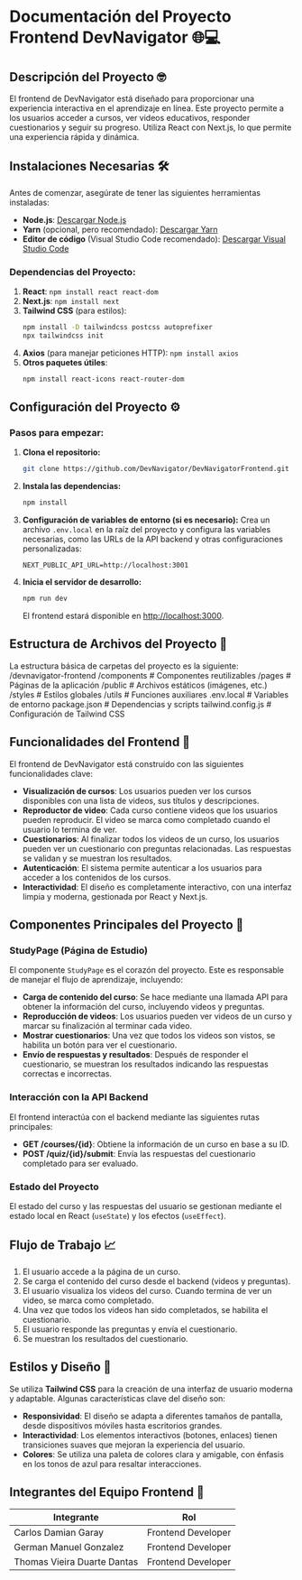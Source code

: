 # **Documentación del Proyecto Frontend DevNavigator 🌐💻**
## **Descripción del Proyecto 🤓**
El frontend de DevNavigator está diseñado para proporcionar una experiencia interactiva en el aprendizaje en línea. Este proyecto permite a los usuarios acceder a cursos, ver videos educativos, responder cuestionarios y seguir su progreso. Utiliza React con Next.js, lo que permite una experiencia rápida y dinámica.
## **Instalaciones Necesarias 🛠️**
Antes de comenzar, asegúrate de tener las siguientes herramientas instaladas:
- **Node.js**: [Descargar Node.js](https://nodejs.org/)
- **Yarn** (opcional, pero recomendado): [Descargar Yarn](https://classic.yarnpkg.com/en/docs/install/)
- **Editor de código** (Visual Studio Code recomendado): [Descargar Visual Studio Code](https://code.visualstudio.com/)
### **Dependencias del Proyecto:**
1. **React**: `npm install react react-dom`
2. **Next.js**: `npm install next`
3. **Tailwind CSS** (para estilos): 
    ```bash
    npm install -D tailwindcss postcss autoprefixer
    npx tailwindcss init
    ```
4. **Axios** (para manejar peticiones HTTP): `npm install axios`
5. **Otros paquetes útiles**:
    ```bash
    npm install react-icons react-router-dom
    ```
## **Configuración del Proyecto ⚙️**
### **Pasos para empezar:**
1. **Clona el repositorio:**
    ```bash
    git clone https://github.com/DevNavigator/DevNavigatorFrontend.git
    ```
2. **Instala las dependencias:**
    ```bash
    npm install
    ```
3. **Configuración de variables de entorno (si es necesario):**
    Crea un archivo `.env.local` en la raíz del proyecto y configura las variables necesarias, como las URLs de la API backend y otras configuraciones personalizadas:
    ```env
    NEXT_PUBLIC_API_URL=http://localhost:3001
    ```
4. **Inicia el servidor de desarrollo:**
    ```bash
    npm run dev
    ```
    El frontend estará disponible en [http://localhost:3000](http://localhost:3000).
## **Estructura de Archivos del Proyecto 📁**
La estructura básica de carpetas del proyecto es la siguiente:
/devnavigator-frontend /components # Componentes reutilizables /pages # Páginas de la aplicación /public # Archivos estáticos (imágenes, etc.) /styles # Estilos globales /utils # Funciones auxiliares .env.local # Variables de entorno package.json # Dependencias y scripts tailwind.config.js # Configuración de Tailwind CSS
## **Funcionalidades del Frontend 👾**
El frontend de DevNavigator está construido con las siguientes funcionalidades clave:
- **Visualización de cursos**: Los usuarios pueden ver los cursos disponibles con una lista de videos, sus títulos y descripciones.
- **Reproductor de video**: Cada curso contiene videos que los usuarios pueden reproducir. El video se marca como completado cuando el usuario lo termina de ver.
- **Cuestionarios**: Al finalizar todos los videos de un curso, los usuarios pueden ver un cuestionario con preguntas relacionadas. Las respuestas se validan y se muestran los resultados.
- **Autenticación**: El sistema permite autenticar a los usuarios para acceder a los contenidos de los cursos.
- **Interactividad**: El diseño es completamente interactivo, con una interfaz limpia y moderna, gestionada por React y Next.js.
## **Componentes Principales del Proyecto 🔧**
### **StudyPage (Página de Estudio)**
El componente `StudyPage` es el corazón del proyecto. Este es responsable de manejar el flujo de aprendizaje, incluyendo:
- **Carga de contenido del curso**: Se hace mediante una llamada API para obtener la información del curso, incluyendo videos y preguntas.
- **Reproducción de videos**: Los usuarios pueden ver videos de un curso y marcar su finalización al terminar cada video.
- **Mostrar cuestionarios**: Una vez que todos los videos son vistos, se habilita un botón para ver el cuestionario.
- **Envío de respuestas y resultados**: Después de responder el cuestionario, se muestran los resultados indicando las respuestas correctas e incorrectas.
### **Interacción con la API Backend**
El frontend interactúa con el backend mediante las siguientes rutas principales:
- **GET /courses/{id}**: Obtiene la información de un curso en base a su ID.
- **POST /quiz/{id}/submit**: Envía las respuestas del cuestionario completado para ser evaluado.
### **Estado del Proyecto**
El estado del curso y las respuestas del usuario se gestionan mediante el estado local en React (`useState`) y los efectos (`useEffect`).
## **Flujo de Trabajo 📈**
1. El usuario accede a la página de un curso.
2. Se carga el contenido del curso desde el backend (videos y preguntas).
3. El usuario visualiza los videos del curso. Cuando termina de ver un video, se marca como completado.
4. Una vez que todos los videos han sido completados, se habilita el cuestionario.
5. El usuario responde las preguntas y envía el cuestionario.
6. Se muestran los resultados del cuestionario.
## **Estilos y Diseño 🎨**
Se utiliza **Tailwind CSS** para la creación de una interfaz de usuario moderna y adaptable. Algunas características clave del diseño son:
- **Responsividad**: El diseño se adapta a diferentes tamaños de pantalla, desde dispositivos móviles hasta escritorios grandes.
- **Interactividad**: Los elementos interactivos (botones, enlaces) tienen transiciones suaves que mejoran la experiencia del usuario.
- **Colores**: Se utiliza una paleta de colores clara y amigable, con énfasis en los tonos de azul para resaltar interacciones.
## **Integrantes del Equipo Frontend 👥**
| **Integrante**                         | **Rol**          |
|----------------------------------------|------------------|
|Carlos Damian Garay                           | Frontend Developer |
|German Manuel Gonzalez                        | Frontend Developer |
|Thomas Vieira Duarte Dantas                   | Frontend Developer |    |